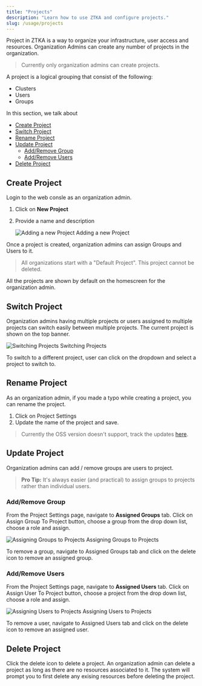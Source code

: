 ```yaml
---
title: "Projects"
description: "Learn how to use ZTKA and configure projects."
slug: /usage/projects
---
```


Project in ZTKA is a way to organize your infrastructure, user access and resources. Organization Admins can create any number of projects in the organization.

> Currently only organization admins can create projects.

A project is a logical grouping that consist of the following:

- Clusters
- Users
- Groups

In this section, we talk about

- [Create Project](#create-project)
- [Switch Project](#switch-project)
- [Rename Project](#rename-project)
- [Update Project](#update-project)
  - [Add/Remove Group](#addremove-group)
  - [Add/Remove Users](#addremove-users)
- [Delete Project](#delete-project)

## Create Project

Login to the web consle as an organization admin.

1. Click on **New Project**
2. Provide a name and description

    <img src="/img/docs/project-add.png" alt="Adding a new Project" />
    Adding a new Project

Once a project is created, organization admins can assign Groups and Users to it.

> All organizations start with a "Default Project". This project cannot be deleted.

All the projects are shown by default on the homescreen for the organization admin.

## Switch Project

Organization admins having multiple projects or users assigned to multiple projects can switch easily between multiple projects. The current project is shown on the top banner.

<img src="/img/docs/project-switch.png" alt="Switching Projects" />
Switching Projects

To switch to a different project, user can click on the dropdown and select a project to switch to.

## Rename Project

As an organization admin, if you made a typo while creating a project, you can rename the project.

1. Click on Project Settings
2. Update the name of the project and save.

> Currently the OSS version doesn't support, track the updates [here](https://github.com/RafayLabs/rcloud-console-ui/issues/43).

## Update Project

Organization admins can add / remove groups are users to project.

> **Pro Tip:** It's always easier (and practical) to assign groups to projects rather than individual users.

### Add/Remove Group

From the Project Settings page, navigate to **Assigned Groups** tab. Click on Assign Group To Project button, choose a group from the drop down list, choose a role and assign.

<img src="/img/docs/project-add-group.png" alt="Assigning Groups to Projects" />
Assigning Groups to Projects

To remove a group, navigate to Assigned Groups tab and click on the delete icon to remove an assigned group.

### Add/Remove Users

From the Project Settings page, navigate to **Assigned Users** tab. Click on Assign User To Project button, choose a project from the drop down list, choose a role and assign.

<img src="/img/docs/project-user.png" alt="Assigning Users to Projects" />
Assigning Users to Projects

To remove a user, navigate to Assigned Users tab and click on the delete icon to remove an assigned user.

## Delete Project

Click the delete icon to delete a project. An organization admin can delete a project as long as there are no resources associated to it. The system will prompt you to first delete any exising resources before deleting the project.
